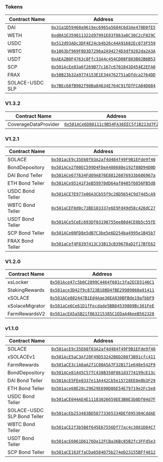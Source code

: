 ### Tokens

| Contract Name                | Address                                      |
|------------------------------|----------------------------------------------|
| DAI                          | [`0x31a1D59460a9619ec6965a5684C6d3Ae470D0fE5`](https://kovan.etherscan.io/address/0x31a1D59460a9619ec6965a5684C6d3Ae470D0fE5) |
| WETH                         | [`0xd0A1E359811322d97991E03f863a0C30C2cF029C`](https://kovan.etherscan.io/address/0xd0A1E359811322d97991E03f863a0C30C2cF029C) |
| USDC                         | [`0x512d93ADc3DF4E24cb4b26c44A91682Ec073F559`](https://kovan.etherscan.io/address/0x512d93ADc3DF4E24cb4b26c44A91682Ec073F559) |
| WBTC                         | [`0x1063bf969F8D3D7296a2A94274D3df9202da2A3A`](https://kovan.etherscan.io/address/0x1063bf969F8D3D7296a2A94274D3df9202da2A3A) |
| USDT                         | [`0xAEA2B0F4763c8Ffc33A4c454CD08F803B02B6B53`](https://kovan.etherscan.io/address/0xAEA2B0F4763c8Ffc33A4c454CD08F803B02B6B53) |
| SCP                          | [`0x501AcEe83a6f269B77c167c6701843D454E2EFA0`](https://kovan.etherscan.io/address/0x501AcEe83a6f269B77c167c6701843D454E2EFA0) |
| FRAX                         | [`0x58B23b32a9774153E1E344762751aDfdca2764DD`](https://kovan.etherscan.io/address/0x58B23b32a9774153E1E344762751aDfdca2764DD) |
| SOLACE-USDC SLP              | [`0x7BEc68fB902f90Ba84634E764C91fDfFCA04D084`](https://kovan.etherscan.io/address/0x7BEc68fB902f90Ba84634E764C91fDfFCA04D084) |

### V1.3.2

| Contract Name                | Address                                      |
|------------------------------|----------------------------------------------|
| CoverageDataProvider         | [`0x501ACe6D80111c9B54FA36EEC5f1B213d7F24770`](https://kovan.etherscan.io/address/0x501ACe6D80111c9B54FA36EEC5f1B213d7F24770) |

### V1.2.1

| Contract Name                | Address                                      |
|------------------------------|----------------------------------------------|
| SOLACE                       | [`0x501acE9c35E60f03A2af4d484f49F9B1EFde9f40`](https://kovan.etherscan.io/address/0x501acE9c35E60f03A2af4d484f49F9B1EFde9f40) |
| BondDepository               | [`0x501ACe2f00EC599D4FDeA408680e192f88D94D0D`](https://kovan.etherscan.io/address/0x501ACe2f00EC599D4FDeA408680e192f88D94D0D) |
| DAI Bond Teller              | [`0x501ACe677634Fd09A876E88126076933b686967a`](https://kovan.etherscan.io/address/0x501ACe677634Fd09A876E88126076933b686967a) |
| ETH Bond Teller              | [`0x501ACe95141F3eB59970dD64af0405f6056FB5d8`](https://kovan.etherscan.io/address/0x501ACe95141F3eB59970dD64af0405f6056FB5d8) |
| USDC Bond Teller             | [`0x501ACE7E977e06A3Cb55f9c28D5654C9d74d5cA9`](https://kovan.etherscan.io/address/0x501ACE7E977e06A3Cb55f9c28D5654C9d74d5cA9) |
| WBTC Bond Teller             | [`0x501aCEF0d0c73BD103337e6E9Fd49d58c426dC27`](https://kovan.etherscan.io/address/0x501aCEF0d0c73BD103337e6E9Fd49d58c426dC27) |
| USDT Bond Teller             | [`0x501ACe5CeEc693Df03198755ee80d4CE0b5c55fE`](https://kovan.etherscan.io/address/0x501ACe5CeEc693Df03198755ee80d4CE0b5c55fE) |
| SCP Bond Teller              | [`0x501ACe00FD8e5dB7C3be5e6D254ba4995e1B45b7`](https://kovan.etherscan.io/address/0x501ACe00FD8e5dB7C3be5e6D254ba4995e1B45b7) |
| FRAX Bond Teller             | [`0x501aCef4F8397413C33B13cB39670aD2f17BfE62`](https://kovan.etherscan.io/address/0x501aCef4F8397413C33B13cB39670aD2f17BfE62) |

### V1.2.0

| Contract Name                | Address                                      |
|------------------------------|----------------------------------------------|
| xsLocker                     | [`0x501Ace47c5b0C2099C4464f681c3fa2ECD3146C1`](https://kovan.etherscan.io/address/0x501Ace47c5b0C2099C4464f681c3fa2ECD3146C1) |
| StakingRewards               | [`0x501ace3D42f9c8723B108D4fBE29989060a91411`](https://kovan.etherscan.io/address/0x501ace3D42f9c8723B108D4fBE29989060a91411) |
| xSOLACE                      | [`0x501ACe802447B1Ed4Aae36EA830BFBde19afbbF9`](https://kovan.etherscan.io/address/0x501ACe802447B1Ed4Aae36EA830BFBde19afbbF9) |
| xSolaceMigrator              | [`0x501aCe6Ce61D1fFecdade5BB04539809Bc301FeE`](https://kovan.etherscan.io/address/0x501aCe6Ce61D1fFecdade5BB04539809Bc301FeE) |
| FarmRewardsV2                | [`0x501acEA5a5B21f863215385C1EDaA46eeB562328`](https://kovan.etherscan.io/address/0x501acEA5a5B21f863215385C1EDaA46eeB562328) |

### v1.1.0

| Contract Name                | Address                                      |
|------------------------------|----------------------------------------------|
| SOLACE                       | [`0x501acE9c35E60f03A2af4d484f49F9B1EFde9f40`](https://kovan.etherscan.io/address/0x501acE9c35E60f03A2af4d484f49F9B1EFde9f40) |
| xSOLACEv1                    | [`0x501AcE5aC3Af20F49D53242B6D208f3B91cfc411`](https://kovan.etherscan.io/address/0x501AcE5aC3Af20F49D53242B6D208f3B91cfc411) |
| FarmRewards                  | [`0x501aCE3c1A6aA2f1C00A5A7F32B171e648e542F9`](https://kovan.etherscan.io/address/0x501aCE3c1A6aA2f1C00A5A7F32B171e648e542F9) |
| BondDepository               | [`0x501ACe81445C57fC438B358F861d3774199cE13c`](https://kovan.etherscan.io/address/0x501ACe81445C57fC438B358F861d3774199cE13c) |
| DAI Bond Teller              | [`0x501AcE5FEe0337e13A442Cb5e15728EE0e8b3F29`](https://kovan.etherscan.io/address/0x501AcE5FEe0337e13A442Cb5e15728EE0e8b3F29) |
| ETH Bond Teller              | [`0x501ace68E20c29629E690D86E54E79719e2Fc5e8`](https://kovan.etherscan.io/address/0x501ace68E20c29629E690D86E54E79719e2Fc5e8) |
| USDC Bond Teller             | [`0x501aCE044AE4E11183026659EE3B0E3b0Df04d7F`](https://kovan.etherscan.io/address/0x501aCE044AE4E11183026659EE3B0E3b0Df04d7F) |
| SOLACE-USDC SLP Bond Teller  | [`0x501acEb253483BD58773365334DEf095304CddAE`](https://kovan.etherscan.io/address/0x501acEb253483BD58773365334DEf095304CddAE) |
| WBTC Bond Teller             | [`0x501aCE2f3b5B8f645E67556Df77ac4c3081D84C7`](https://kovan.etherscan.io/address/0x501aCE2f3b5B8f645E67556Df77ac4c3081D84C7) |
| USDT Bond Teller             | [`0x501acE6061D6176Da12FCBa36Bc85B2fc3FFd5e3`](https://kovan.etherscan.io/address/0x501acE6061D6176Da12FCBa36Bc85B2fc3FFd5e3) |
| SCP Bond Teller              | [`0x501aCE163FfaCDa6584D75b274eD23155BFf4812`](https://kovan.etherscan.io/address/0x501aCE163FfaCDa6584D75b274eD23155BFf4812) |
